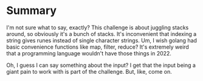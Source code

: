 # Summary

I'm not sure what to say, exactly? This challenge is about juggling stacks around, so obviously it's a bunch of stacks. It's inconvenient that indexing a string gives runes instead of single character strings. Um, I wish golang had basic convenience functions like map, filter, reduce? It's extremely weird that a programming language wouldn't have those things in 2022.

Oh, I guess I can say something about the input? I get that the input being a giant pain to work with is part of the challenge. But, like, come on.